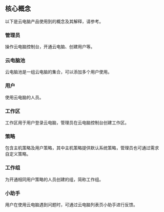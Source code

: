 ## 核心概念
以下是云电脑产品使用到的概念及其解释，请参考。
### 管理员
操作云电脑控制台，开通云电脑、创建用户等。
### 云电脑池
云电脑池是一组云电脑的集合，可以添加多个用户使用。 
### 用户
使用云电脑的人员。
### 工作区
工作区用于用户登录云电脑，管理员在云电脑控制台创建工作区。
### 策略
包含主机策略及用户策略，其中主机策略提供默认系统策略，管理员也可通过需求自定义策略。
### 工作组
为开通相同用户策略的人员创建的组，简称工作组。
### 小助手
用户在使用云电脑遇到问题时，可通过云电脑列表页小助手进行反馈。
